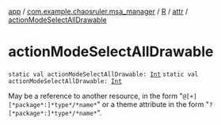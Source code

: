 [app](../../../index.md) / [com.example.chaosruler.msa_manager](../../index.md) / [R](../index.md) / [attr](index.md) / [actionModeSelectAllDrawable](.)

# actionModeSelectAllDrawable

`static val actionModeSelectAllDrawable: `[`Int`](https://kotlinlang.org/api/latest/jvm/stdlib/kotlin/-int/index.html)
`static val actionModeSelectAllDrawable: `[`Int`](https://kotlinlang.org/api/latest/jvm/stdlib/kotlin/-int/index.html)

May be a reference to another resource, in the form "`@[+][*package*:]*type*/*name*`" or a theme attribute in the form "`?[*package*:]*type*/*name*`".

